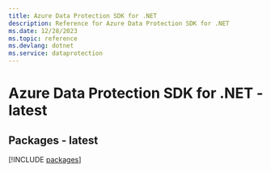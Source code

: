 ```yaml
---
title: Azure Data Protection SDK for .NET
description: Reference for Azure Data Protection SDK for .NET
ms.date: 12/28/2023
ms.topic: reference
ms.devlang: dotnet
ms.service: dataprotection
---
```

# Azure Data Protection SDK for .NET - latest
## Packages - latest
[!INCLUDE [packages](data-protection-index.md)]